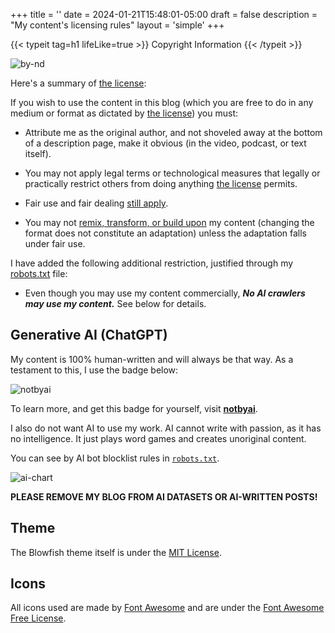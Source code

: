 +++
title = ''
date = 2024-01-21T15:48:01-05:00
draft = false
description = "My content's licensing rules"
layout = 'simple'
+++

{{< typeit
  tag=h1
  lifeLike=true >}}
Copyright Information
{{< /typeit >}}

![by-nd](by-nd.svg "My content is under [CC BY-ND 4.0](https://creativecommons.org/licenses/by-nd/4.0/deed.en).")

Here's a summary of [the license](https://creativecommons.org/licenses/by-nd/4.0/deed.en):

If you wish to use the content in this blog (which you are free to do in any medium or format as dictated by [the license](https://creativecommons.org/licenses/by-nd/4.0/deed.en)) you must:

- Attribute me as the original author, and not shoveled away at the bottom of a description page, make it obvious (in the video, podcast, or text itself).

- You may not apply legal terms or technological measures that legally or practically restrict others from doing anything [the license](https://creativecommons.org/licenses/by-nc-sa/4.0/deed.en) permits.

- Fair use and fair dealing [still apply](https://creativecommons.org/faq/#do-creative-commons-licenses-affect-exceptions-and-limitations-to-copyright-such-as-fair-dealing-and-fair-use).

- You may not [remix, transform, or build upon](https://creativecommons.org/faq/#when-is-my-use-considered-an-adaptation) my content (changing the format does not constitute an adaptation) unless the adaptation falls under fair use.

I have added the following additional restriction, justified through my [robots.txt](/robots.txt) file:

- Even though you may use my content commercially, ***No AI crawlers may use my content.*** See below for details.

## Generative AI (ChatGPT)

My content is 100% human-written and will always be that way. As a testament to this, I use the badge below:

![notbyai](notbyai-black-2x.png)

To learn more, and get this badge for yourself, visit [**notbyai**](https://notbyai.fyi/).

I also do not want AI to use my work. AI cannot write with passion, as it has no intelligence. It just plays word games and creates unoriginal content.

You can see by AI bot blocklist rules in [`robots.txt`](/robots.txt).

![ai-chart](ai-generates-content-using-human-content-white.png "See the problem here? (Credit: [notbyai](https://notbyai.fyi/#not-by-ai-mission))")

**PLEASE REMOVE MY BLOG FROM AI DATASETS OR AI-WRITTEN POSTS!**

## Theme

The Blowfish theme itself is under the [MIT License](https://github.com/nunocoracao/blowfish/blob/main/LICENSE).

## Icons

All icons used are made by [Font Awesome](https://fontawesome.com) and are under the [Font Awesome Free License](https://fontawesome.com/license/free).
